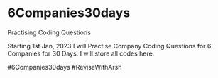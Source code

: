 # 6Companies30days
Practising Coding Questions 

Starting 1st Jan, 2023 I will Practise Company Coding Questions for 6 Companies for 30 Days. I will store all codes here.

#6Companies30days
#ReviseWithArsh
